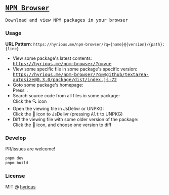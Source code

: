 ## [<samp>NPM Browser</samp>](https://hyrious.me/npm-browser)

<samp>Download and view NPM packages in your browser</samp>

### Usage

**URL Pattern**: `https://hyrious.me/npm-browser/?q={name}@{version}/{path}:{line}`

- View some package's latest contents:\
  <samp>https://hyrious.me/npm-browser/?q=vue</samp>
- View some specific file in some package's specific version:\
  <samp>https://hyrious.me/npm-browser/?q=@github/textarea-autosize@0.3.0/package/dist/index.js:72</samp>
- Goto some package's homepage:\
  Press <kbd>.</kbd>
- Search source code from all files in some package:\
  Click the :mag: icon
- Open the viewing file in JsDelivr or UNPKG:\
  Click the :link: icon to JsDelivr (pressing <kbd>Alt</kbd> to UNPKG)
- Diff the viewing file with some older version of the package:\
  Click the :page_facing_up: icon, and choose one version to diff

### Develop

PR/issues are welcome!

```bash
pnpm dev
pnpm build
```

### License

MIT @ [hyrious](https://github.com/hyrious)
